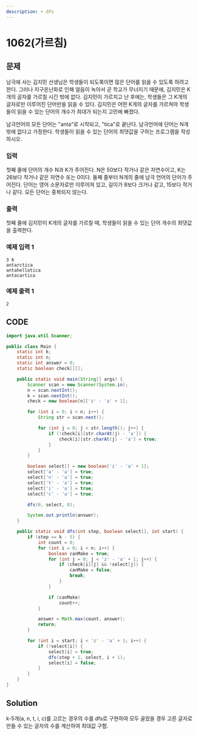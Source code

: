 ```yaml
---
description: + dfs
---
```


# 1062\(가르침\)

## 문제

남극에 사는 김지민 선생님은 학생들이 되도록이면 많은 단어를 읽을 수 있도록 하려고 한다. 그러나 지구온난화로 인해 얼음이 녹아서 곧 학교가 무너지기 때문에, 김지민은 K개의 글자를 가르칠 시간 밖에 없다. 김지민이 가르치고 난 후에는, 학생들은 그 K개의 글자로만 이루어진 단어만을 읽을 수 있다. 김지민은 어떤 K개의 글자를 가르쳐야 학생들이 읽을 수 있는 단어의 개수가 최대가 되는지 고민에 빠졌다.

남극언어의 모든 단어는 "anta"로 시작되고, "tica"로 끝난다. 남극언어에 단어는 N개 밖에 없다고 가정한다. 학생들이 읽을 수 있는 단어의 최댓값을 구하는 프로그램을 작성하시오.

### 입력

첫째 줄에 단어의 개수 N과 K가 주어진다. N은 50보다 작거나 같은 자연수이고, K는 26보다 작거나 같은 자연수 또는 0이다. 둘째 줄부터 N개의 줄에 남극 언어의 단어가 주어진다. 단어는 영어 소문자로만 이루어져 있고, 길이가 8보다 크거나 같고, 15보다 작거나 같다. 모든 단어는 중복되지 않는다.

### 출력

첫째 줄에 김지민이 K개의 글자를 가르칠 때, 학생들이 읽을 수 있는 단어 개수의 최댓값을 출력한다.

### 예제 입력 1

```text
3 6
antarctica
antahellotica
antacartica
```

### 예제 출력 1

```text
2
```

## CODE

```java
import java.util.Scanner;

public class Main {
	static int k;
	static int n;
	static int answer = 0;
	static boolean check[][];

	public static void main(String[] args) {
		Scanner scan = new Scanner(System.in);
		n = scan.nextInt();
		k = scan.nextInt();
		check = new boolean[n]['z' - 'a' + 1];

		for (int i = 0; i < n; i++) {
			String str = scan.next();

			for (int j = 0; j < str.length(); j++) {
				if (!check[i][str.charAt(j) - 'a']) {
					check[i][str.charAt(j) - 'a'] = true;
				}
			}
		}

		boolean select[] = new boolean['z' - 'a' + 1];
		select['a' - 'a'] = true;
		select['n' - 'a'] = true;
		select['t' - 'a'] = true;
		select['i' - 'a'] = true;
		select['c' - 'a'] = true;

		dfs(0, select, 0);

		System.out.println(answer);
	}

	public static void dfs(int step, boolean select[], int start) {
		if (step == k - 5) {
			int count = 0;
			for (int i = 0; i < n; i++) {
				boolean canMake = true;
				for (int j = 0; j < 'z' - 'a' + 1; j++) {
					if (check[i][j] && !select[j]) {
						canMake = false;
						break;
					}
				}

				if (canMake)
					count++;
			}

			answer = Math.max(count, answer);
			return;
		}

		for (int i = start; i < 'z' - 'a' + 1; i++) {
			if (!select[i]) {
				select[i] = true;
				dfs(step + 1, select, i + 1);
				select[i] = false;
			}
		}
	}
}
```

## Solution

k-5개\(a, n, t, i, c\)를 고르는 경우의 수를 dfs로 구현하여 모두 골랐을 경우 고른 글자로 만들 수 있는 글자의 수를 계산하여 최대값 구함.

